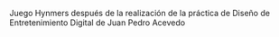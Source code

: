 Juego Hynmers después de la realización de la práctica de Diseño de Entretenimiento Digital de Juan Pedro Acevedo